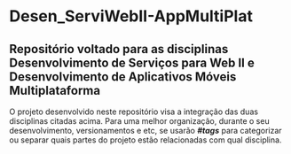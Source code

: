 # Desen_ServiWebII-AppMultiPlat
## Repositório voltado para as disciplinas Desenvolvimento de Serviços para Web II e Desenvolvimento de Aplicativos Móveis Multiplataforma

O projeto desenvolvido neste repositório visa a integração das duas disciplinas citadas acima. Para uma melhor organização, durante o seu desenvolvimento, versionamentos e etc, se usarão **_#tags_** para categorizar ou separar quais partes do projeto estão relacionadas com qual disciplina.
